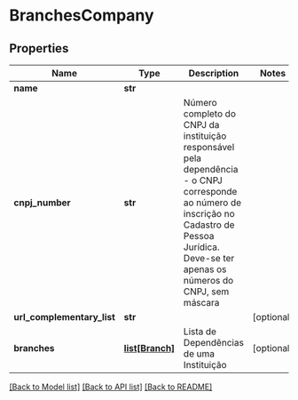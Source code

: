 # BranchesCompany

## Properties
Name | Type | Description | Notes
------------ | ------------- | ------------- | -------------
**name** | **str** |  | 
**cnpj_number** | **str** | Número completo do CNPJ da instituição responsável pela dependência - o CNPJ corresponde ao número de inscrição no Cadastro de Pessoa Jurídica. Deve-se ter apenas os números do CNPJ, sem máscara  | 
**url_complementary_list** | **str** |  | [optional] 
**branches** | [**list[Branch]**](Branch.md) | Lista de Dependências de uma Instituição | [optional] 

[[Back to Model list]](../README.md#documentation-for-models) [[Back to API list]](../README.md#documentation-for-api-endpoints) [[Back to README]](../README.md)

